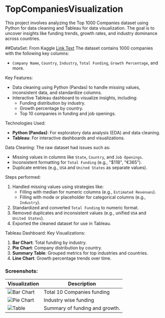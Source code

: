 # TopCompaniesVisualization

This project involves analyzing the Top 1000 Companies dataset using Python for data cleaning and Tableau for data visualization. The goal is to uncover insights like funding trends, growth rates, and industry dominance across countries.

##DataSet: From Kaggle [Link Text]([https://example.com](https://www.kaggle.com/datasets/vedantkhapekar/top-10000-companies-dataset/data))
The dataset contains 1000 companies with the following key columns:
- `Company Name`, `Country`, `Industry`, `Total Funding`, `Growth Percentage`, and more.


Key Features:
- Data cleaning using Python (Pandas) to handle missing values, inconsistent data, and standardize columns.
- Interactive Tableau dashboard to visualize insights, including:
  - Funding distribution by industry.
  - Growth percentage by country.
  - Top 10 companies in funding and job openings.
 
Technologies Used:
- **Python (Pandas)**: For exploratory data analysis (EDA) and data cleaning.
- **Tableau**: For interactive dashboards and visualizations.

Data Cleaning:
The raw dataset had issues such as:
- Missing values in columns like `State`, `Country`, and `Job Openings`.
- Inconsistent formatting for `Total Funding` (e.g., "$11B", "€365").
- Duplicate entries (e.g., `USA` and `United States` as separate values).

Steps performed:
1. Handled missing values using strategies like:
   - Filling with median for numeric columns (e.g., `Estimated Revenues`).
   - Filling with mode or placeholder for categorical columns (e.g., `Industry`).
2. Standardized and converted `Total Funding` to numeric format.
3. Removed duplicates and inconsistent values (e.g., unified `USA` and `United States`).
4. Exported the cleaned dataset for use in Tableau.

Tableau Dashboard:
Key Visualizations:
1. **Bar Chart**: Total funding by industry.
2. **Pie Chart**: Company distribution by country.
3. **Summary Table**: Grouped metrics for top industries and countries.
4. **Line Chart**: Growth percentage trends over time.

### Screenshots:
| **Visualization**      | **Description**                |
|-------------------------|--------------------------------|
| ![Bar Chart](tableau/screenshots/bar_chart.png) | Total 10 Companies funding |
| ![Pie Chart](tableau/screenshots/pie_chart.png) | Industry wise funding |
| ![Table](tableau/screenshots/summary_table.png) | Summary of funding and growth. |



